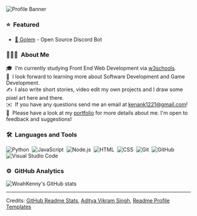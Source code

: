 ![Profile Banner](https://media.discordapp.net/attachments/850697427596869643/856098132660060200/Untitled.png?width=1440&height=360)

<!-- ## 👋 &nbsp;Hey there! I'm Kenny! Welcome to my profile 🤗 -->

### ⭐ &nbsp;Featured
* [🗿 Golem](https://github.com/WoahKenny/Golem) - Open Source Discord Bot

### 👨🏻‍💻 &nbsp;About Me

🎓 &nbsp;I'm currently studying Front End Web Development via [w3schools](https://courses.w3schools.com/).\
🌱 &nbsp;I look forward to learning more about Software Development and Game Development.\
✍️ &nbsp;I also write short stories, video edit my own projects and I draw some pixel art here and there.\
✉️ &nbsp;If you have any questions send me an email at kenank1221@gmail.com!\
📄 &nbsp;Please have a look at my [portfolio](https://woahkenny.github.io/home/) for more details about me. I'm open to feedback and suggestions!

### 🛠 &nbsp;Languages and Tools

![Python](https://img.shields.io/badge/-Python-05122A?style=flat&logo=python)&nbsp;
![JavaScript](https://img.shields.io/badge/-JavaScript-05122A?style=flat&logo=javascript)&nbsp;
![Node.js](https://img.shields.io/badge/-Node.js-05122A?style=flat&logo=node.js)&nbsp;
![HTML](https://img.shields.io/badge/-HTML-05122A?style=flat&logo=HTML5)&nbsp;
![CSS](https://img.shields.io/badge/-CSS-05122A?style=flat&logo=CSS3&logoColor=1572B6)&nbsp;
![Git](https://img.shields.io/badge/-Git-05122A?style=flat&logo=git)&nbsp;
![GitHub](https://img.shields.io/badge/-GitHub-05122A?style=flat&logo=github)&nbsp;
![Visual Studio Code](https://img.shields.io/badge/-Visual%20Studio%20Code-05122A?style=flat&logo=visual-studio-code&logoColor=007ACC)&nbsp;


### ⚙️ &nbsp;GitHub Analytics

![WoahKenny's GitHub stats](https://github-readme-stats.vercel.app/api?username=WoahKenny&count_private=true&theme=ayu-mirage)
<!-- ![Top Langs](https://github-readme-stats.vercel.app/api/top-langs/?username=WoahKenny&layout=compact&theme=ayu-mirage) -->

-----

Credits: [GitHub Readme Stats](https://github.com/anuraghazra/github-readme-stats), [Aditya Vikram Singh](https://github.com/AVS1508), [Readme Profile Templates](https://github.com/durgeshsamariya/awesome-github-profile-readme-templates)
